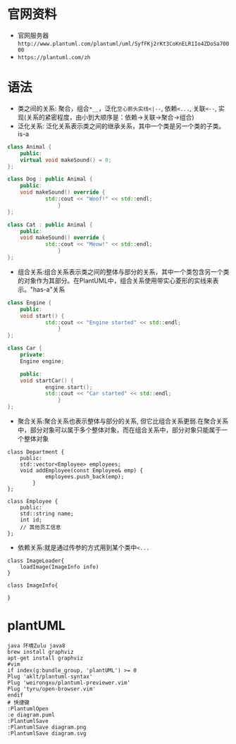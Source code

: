 # 官网资料

- 官网服务器`http://www.plantuml.com/plantuml/uml/SyfFKj2rKt3CoKnELR1Io4ZDoSa70000`
- `https://plantuml.com/zh`

# 语法

- 类之间的关系: 聚合，组合`*__`，泛化`空心箭头实线<|--`, 依赖`<...`, 关联`<--`, 实现(关系的紧密程度，由小到大顺序是：依赖->关联->聚合->组合)
- 泛化关系: 泛化关系表示类之间的继承关系，其中一个类是另一个类的子类。is-a

```cpp
class Animal {
    public:
    virtual void makeSound() = 0;
};

class Dog : public Animal {
    public:
    void makeSound() override {
            std::cout << "Woof!" << std::endl;
                }
};

class Cat : public Animal {
    public:
    void makeSound() override {
            std::cout << "Meow!" << std::endl;
                }
};
```

- 组合关系:组合关系表示类之间的整体与部分的关系，其中一个类包含另一个类的对象作为其部分。在PlantUML中，组合关系使用带实心菱形的实线来表示。"has-a"关系

```cpp
class Engine {
    public:
    void start() {
            std::cout << "Engine started" << std::endl;
                }
};

class Car {
    private:
    Engine engine;

    public:
    void startCar() {
            engine.start();
            std::cout << "Car started" << std::endl;
                }
};
```

- 聚合关系:聚合关系也表示整体与部分的关系, 但它比组合关系更弱.在聚合关系中，部分对象可以属于多个整体对象，而在组合关系中，部分对象只能属于一个整体对象

```
class Department {
    public:
    std::vector<Employee> employees;
    void addEmployee(const Employee& emp) {
            employees.push_back(emp);
        }
};

class Employee {
    public:
    std::string name;
    int id;
    // 其他员工信息
};
```

- 依赖关系:就是通过传参的方式用到某个类中`<...`

```
class ImageLoader{
    loadImage(ImageInfo info)
}

class ImageInfo{

}
```

# plantUML

```
java 环境Zulu java8
brew install graphviz
apt-get install graphviz
#vim
if index(g:bundle_group, 'plantUML') >= 0
Plug 'aklt/plantuml-syntax'
Plug 'weirongxu/plantuml-previewer.vim'
Plug 'tyru/open-browser.vim'
endif
# 快捷键
:PlantumlOpen
:e diagram.puml
:PlantumlSave
:PlantumlSave diagram.png
:PlantumlSave diagram.svg
```
